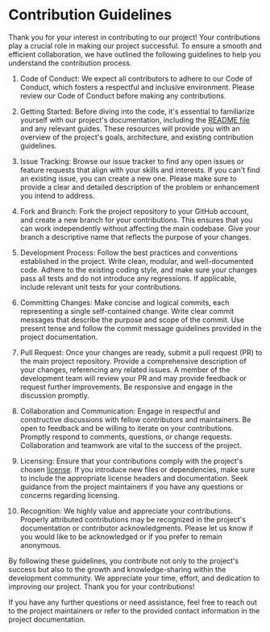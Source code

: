 # Contribution Guidelines

Thank you for your interest in contributing to our project! Your contributions play a crucial role in making our project successful. To ensure a smooth and efficient collaboration, we have outlined the following guidelines to help you understand the contribution process.

1. Code of Conduct:
   We expect all contributors to adhere to our Code of Conduct, which fosters a respectful and inclusive environment. Please review our Code of Conduct before making any contributions.

2. Getting Started:
   Before diving into the code, it's essential to familiarize yourself with our project's documentation, including the [README file](README.md) and any relevant guides. These resources will provide you with an overview of the project's goals, architecture, and existing contribution guidelines.

3. Issue Tracking:
   Browse our issue tracker to find any open issues or feature requests that align with your skills and interests. If you can't find an existing issue, you can create a new one. Please make sure to provide a clear and detailed description of the problem or enhancement you intend to address.

4. Fork and Branch:
   Fork the project repository to your GitHub account, and create a new branch for your contributions. This ensures that you can work independently without affecting the main codebase. Give your branch a descriptive name that reflects the purpose of your changes.

5. Development Process:
   Follow the best practices and conventions established in the project. Write clean, modular, and well-documented code. Adhere to the existing coding style, and make sure your changes pass all tests and do not introduce any regressions. If applicable, include relevant unit tests for your contributions.

6. Committing Changes:
   Make concise and logical commits, each representing a single self-contained change. Write clear commit messages that describe the purpose and scope of the commit. Use present tense and follow the commit message guidelines provided in the project documentation.

7. Pull Request:
   Once your changes are ready, submit a pull request (PR) to the main project repository. Provide a comprehensive description of your changes, referencing any related issues. A member of the development team will review your PR and may provide feedback or request further improvements. Be responsive and engage in the discussion promptly.

8. Collaboration and Communication:
   Engage in respectful and constructive discussions with fellow contributors and maintainers. Be open to feedback and be willing to iterate on your contributions. Promptly respond to comments, questions, or change requests. Collaboration and teamwork are vital to the success of the project.

9. Licensing:
   Ensure that your contributions comply with the project's chosen [license](LICENSE.MD). If you introduce new files or dependencies, make sure to include the appropriate license headers and documentation. Seek guidance from the project maintainers if you have any questions or concerns regarding licensing.

10. Recognition:
    We highly value and appreciate your contributions. Properly attributed contributions may be recognized in the project's documentation or contributor acknowledgments. Please let us know if you would like to be acknowledged or if you prefer to remain anonymous.

By following these guidelines, you contribute not only to the project's success but also to the growth and knowledge-sharing within the development community. We appreciate your time, effort, and dedication to improving our project. Thank you for your contributions!

If you have any further questions or need assistance, feel free to reach out to the project maintainers or refer to the provided contact information in the project documentation.